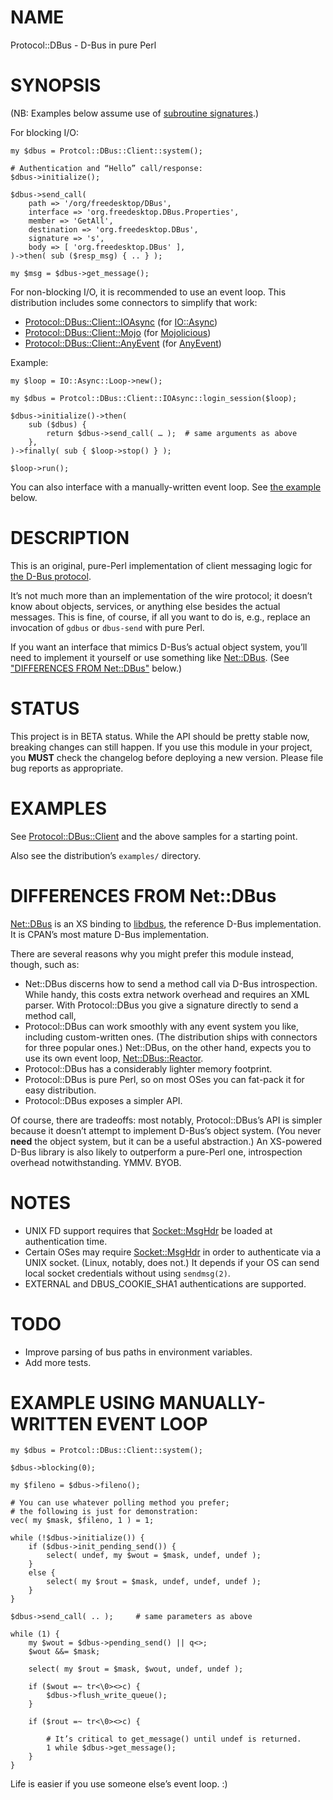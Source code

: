 # NAME

Protocol::DBus - D-Bus in pure Perl

# SYNOPSIS

(NB: Examples below assume use of
[subroutine signatures](https://metacpan.org/pod/perlsub#Signatures).)

For blocking I/O:

    my $dbus = Protcol::DBus::Client::system();

    # Authentication and “Hello” call/response:
    $dbus->initialize();

    $dbus->send_call(
        path => '/org/freedesktop/DBus',
        interface => 'org.freedesktop.DBus.Properties',
        member => 'GetAll',
        destination => 'org.freedesktop.DBus',
        signature => 's',
        body => [ 'org.freedesktop.DBus' ],
    )->then( sub ($resp_msg) { .. } );

    my $msg = $dbus->get_message();

For non-blocking I/O, it is recommended to use an event loop.
This distribution includes some connectors to simplify that work:

- [Protocol::DBus::Client::IOAsync](https://metacpan.org/pod/Protocol::DBus::Client::IOAsync) (for [IO::Async](https://metacpan.org/pod/IO::Async))
- [Protocol::DBus::Client::Mojo](https://metacpan.org/pod/Protocol::DBus::Client::Mojo) (for [Mojolicious](https://metacpan.org/pod/Mojolicious))
- [Protocol::DBus::Client::AnyEvent](https://metacpan.org/pod/Protocol::DBus::Client::AnyEvent) (for [AnyEvent](https://metacpan.org/pod/AnyEvent))

Example:

    my $loop = IO::Async::Loop->new();

    my $dbus = Protcol::DBus::Client::IOAsync::login_session($loop);

    $dbus->initialize()->then(
        sub ($dbus) {
            return $dbus->send_call( … );  # same arguments as above
        },
    )->finally( sub { $loop->stop() } );

    $loop->run();

You can also interface with a manually-written event loop.
See [the example](#example-using-manually-written-event-loop) below.

# DESCRIPTION

This is an original, pure-Perl implementation of client messaging logic for
[the D-Bus protocol](https://dbus.freedesktop.org/doc/dbus-specification.html).

It’s not much more than an implementation of the wire protocol; it doesn’t
know about objects, services, or anything else besides the actual messages.
This is fine, of course, if all you want to do is, e.g., replace
an invocation of `gdbus` or `dbus-send` with pure Perl.

If you want an interface that mimics D-Bus’s actual object system,
you’ll need to implement it yourself or use something like [Net::DBus](https://metacpan.org/pod/Net::DBus).
(See ["DIFFERENCES FROM Net::DBus"](#differences-from-net-dbus) below.)

# STATUS

This project is in BETA status. While the API should be pretty stable now,
breaking changes can still happen. If you use this module
in your project, you **MUST** check the changelog before deploying a new
version. Please file bug reports as appropriate.

# EXAMPLES

See [Protocol::DBus::Client](https://metacpan.org/pod/Protocol::DBus::Client) and the above samples for a starting point.

Also see the distribution’s `examples/` directory.

# DIFFERENCES FROM Net::DBus

[Net::DBus](https://metacpan.org/pod/Net::DBus) is an XS binding to
[libdbus](https://www.freedesktop.org/wiki/Software/dbus/),
the reference D-Bus implementation. It is CPAN’s most mature D-Bus
implementation.

There are several reasons why you might prefer this module instead,
though, such as:

- Net::DBus discerns how to send a method call via D-Bus introspection.
While handy, this costs extra network overhead and requires an XML parser.
With Protocol::DBus you give a signature directly to send a method call,
- Protocol::DBus can work smoothly with any event system you like,
including custom-written ones. (The distribution ships with connectors for
three popular ones.) Net::DBus, on the other hand, expects you to use its
own event loop, [Net::DBus::Reactor](https://metacpan.org/pod/Net::DBus::Reactor).
- Protocol::DBus has a considerably lighter memory footprint.
- Protocol::DBus is pure Perl, so on most OSes you can fat-pack it
for easy distribution.
- Protocol::DBus exposes a simpler API.

Of course, there are tradeoffs: most notably, Protocol::DBus’s API is
simpler because it doesn’t attempt to implement D-Bus’s object system.
(You never **need** the object system, but it can be a useful abstraction.)
An XS-powered D-Bus library is also likely to outperform a
pure-Perl one, introspection overhead notwithstanding. YMMV. BYOB.

# NOTES

- UNIX FD support requires that [Socket::MsgHdr](https://metacpan.org/pod/Socket::MsgHdr) be loaded at
authentication time.
- Certain OSes may require [Socket::MsgHdr](https://metacpan.org/pod/Socket::MsgHdr) in order to authenticate
via a UNIX socket. (Linux, notably, does not.) It depends if your OS can
send local socket credentials without using `sendmsg(2)`.
- EXTERNAL and DBUS\_COOKIE\_SHA1 authentications are supported.

# TODO

- Improve parsing of bus paths in environment variables.
- Add more tests.

# EXAMPLE USING MANUALLY-WRITTEN EVENT LOOP

    my $dbus = Protcol::DBus::Client::system();

    $dbus->blocking(0);

    my $fileno = $dbus->fileno();

    # You can use whatever polling method you prefer;
    # the following is just for demonstration:
    vec( my $mask, $fileno, 1 ) = 1;

    while (!$dbus->initialize()) {
        if ($dbus->init_pending_send()) {
            select( undef, my $wout = $mask, undef, undef );
        }
        else {
            select( my $rout = $mask, undef, undef, undef );
        }
    }

    $dbus->send_call( .. );     # same parameters as above

    while (1) {
        my $wout = $dbus->pending_send() || q<>;
        $wout &&= $mask;

        select( my $rout = $mask, $wout, undef, undef );

        if ($wout =~ tr<\0><>c) {
            $dbus->flush_write_queue();
        }

        if ($rout =~ tr<\0><>c) {

            # It’s critical to get_message() until undef is returned.
            1 while $dbus->get_message();
        }
    }

Life is easier if you use someone else’s event loop. :)
